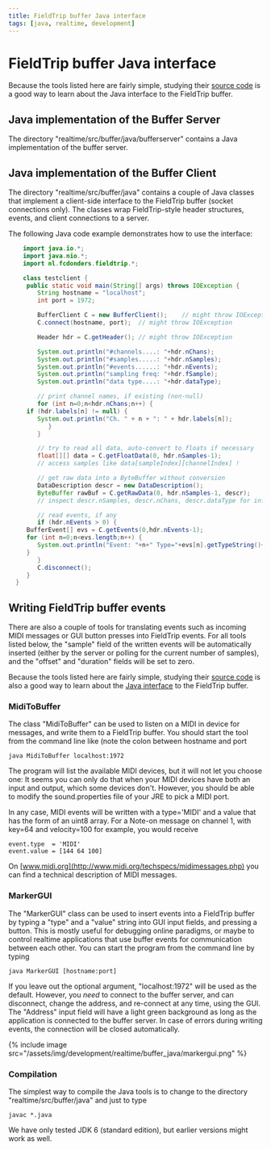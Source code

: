 ```yaml
---
title: FieldTrip buffer Java interface
tags: [java, realtime, development]
---
```


# FieldTrip buffer Java interface

Because the tools listed here are fairly simple, studying their [source code](http://code.google.com/p/fieldtrip/source/browse/trunk/realtime/src/buffer/java) is a good way to learn about the Java interface to the FieldTrip buffer.

## Java implementation of the Buffer Server

The directory "realtime/src/buffer/java/bufferserver" contains a Java implementation of the buffer server.

## Java implementation of the Buffer Client

The directory "realtime/src/buffer/java" contains a couple of Java classes that implement a client-side interface to the FieldTrip buffer (socket connections only). The classes wrap FieldTrip-style header structures, events, and client connections to a server.

The following Java code example demonstrates how to use the interface:

```java
    import java.io.*;
    import java.nio.*;
    import nl.fcdonders.fieldtrip.*;

    class testclient {
     public static void main(String[] args) throws IOException {
        String hostname = "localhost";
        int port = 1972;

        BufferClient C = new BufferClient();    // might throw IOException
        C.connect(hostname, port);  // might throw IOException

        Header hdr = C.getHeader(); // might throw IOException

        System.out.println("#channels....: "+hdr.nChans);
        System.out.println("#samples.....: "+hdr.nSamples);
        System.out.println("#events......: "+hdr.nEvents);
        System.out.println("sampling freq: "+hdr.fSample);
        System.out.println("data type....: "+hdr.dataType);

        // print channel names, if existing (non-null)
        for (int n=0;n<hdr.nChans;n++) {
     if (hdr.labels[n] != null) {
        System.out.println("Ch. " + n + ": " + hdr.labels[n]);
           }
        }

        // try to read all data, auto-convert to floats if necessary
        float[][] data = C.getFloatData(0, hdr.nSamples-1);
        // access samples like data[sampleIndex][channelIndex] !

        // get raw data into a ByteBuffer without conversion
        DataDescription descr = new DataDescription();
        ByteBuffer rawBuf = C.getRawData(0, hdr.nSamples-1, descr);
        // inspect descr.nSamples, descr.nChans, descr.dataType for info on data

        // read events, if any
        if (hdr.nEvents > 0) {
     BufferEvent[] evs = C.getEvents(0,hdr.nEvents-1);
     for (int n=0;n<evs.length;n++) {
        System.out.println("Event: "+n+" Type="+evs[n].getTypeString()+" Value="+evs[n].getValueString());
     }
        }
        C.disconnect();
     }
  }
```

## Writing FieldTrip buffer events

There are also a couple of tools for translating events such as incoming MIDI messages or GUI button presses into FieldTrip events. For all tools listed below, the "sample" field of the written events will be automatically inserted (either by the server or polling for the current number of samples), and the "offset" and "duration" fields will be set to zero.

Because the tools listed here are fairly simple, studying their [source code](http://code.google.com/p/fieldtrip/source/browse/trunk/realtime/src/buffer/java) is also a good way to learn about the [Java interface](/development/realtime/buffer_java) to the FieldTrip buffer.

### MidiToBuffer

The class "MidiToBuffer" can be used to listen on a MIDI in device for messages, and write them to a FieldTrip buffer. You should start the tool from the command line like (note the colon between hostname and port

    java MidiToBuffer localhost:1972

The program will list the available MIDI devices, but it will not let you choose one: It seems you can only do that when your MIDI devices have both an input and output, which some devices don't. However, you should be able to modify the sound.properties file of your JRE to pick a MIDI port.

In any case, MIDI events will be written with a type='MIDI' and a value that has the form of an uint8 array. For a Note-on message on channel 1, with key=64 and velocity=100 for example, you would receive

    event.type  = 'MIDI'
    event.value = [144 64 100]

On [www.midi.org](http://www.midi.org/techspecs/midimessages.php) you can find a technical description of MIDI messages.

### MarkerGUI

The "MarkerGUI" class can be used to insert events into a FieldTrip buffer by typing a "type" and a "value" string into GUI input fields, and pressing a button. This is mostly useful for debugging online paradigms, or maybe to control realtime applications that use buffer events for communication between each other. You can start the program from the command line by typing

    java MarkerGUI [hostname:port]

If you leave out the optional argument, "localhost:1972" will be used as the default. However, you _need_ to connect to the buffer server, and can disconnect, change the address, and re-connect at any time, using the GUI. The "Address" input field will have a light green background as long as the application is connected to the buffer server. In case of errors during writing events, the connection will be closed automatically.

{% include image src="/assets/img/development/realtime/buffer_java/markergui.png" %}

### Compilation

The simplest way to compile the Java tools is to change to the directory "realtime/src/buffer/java" and just to type

    javac *.java

We have only tested JDK 6 (standard edition), but earlier versions might work as well.
